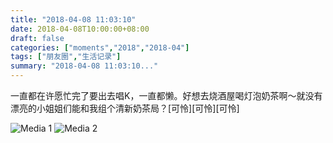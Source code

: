 ```yaml
---
title: "2018-04-08 11:03:10"
date: 2018-04-08T10:00:00+08:00
draft: false
categories: ["moments","2018","2018-04"]
tags: ["朋友圈","生活记录"]
summary: "2018-04-08 11:03:10..."
---
```


一直都在许愿忙完了要出去唱K，一直都懒。好想去烧酒屋喝灯泡奶茶啊～就没有漂亮的小姐姐们能和我组个清新奶茶局？[可怜][可怜][可怜]

![Media 1](/Moments/photos/2018-04-08/201804081103100.jpg)
![Media 2](/Moments/photos/2018-04-08/201804081103101.jpg)

